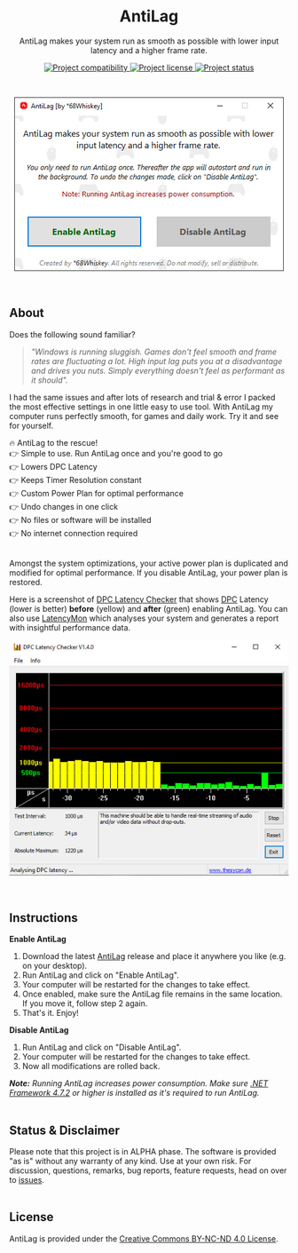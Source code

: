 <h1 align="center">AntiLag</h1>

<p align="center">AntiLag makes your system run as smooth as possible with lower input latency and a higher frame rate.</p>

<p align="center">
  <a href="#instructions">
    <img src="https://img.shields.io/badge/platform-win&#8208;64-blue.svg" alt="Project compatibility" />
  </a>
  <!--<a href="#download">
    <img src="https://img.shields.io/badge/size-583&nbsp;kB-%23222222.svg" alt="Download Size" />
  </a>-->
  <a href="#license">
    <img src="https://img.shields.io/static/v1?style=flat&logo=creative%20commons&label=license&message=by-nc-nd&color=f8722a" alt="Project license" />
  </a>
  <a href="#status">
    <img src="https://img.shields.io/badge/status-&alpha;lpha-brightgreen.svg" alt="Project status" />
  </a>
  <!--<a href="https://github.com/AmbitiousPilots/FSJumpStarter2020/releases">
    <img src="https://img.shields.io/github/downloads/AmbitiousPilots/AntiLag/total.svg?color=0b0" alt="Download Count" />
  </a>-->
</p>

<br>

<p align="center">
  <a href="./.github/hero.jpg">
    <img src="./.github/hero.jpg" alt="Project Hero Image" />
  </a>
</p>

<br>

## About
Does the following sound familiar? 

> *"Windows is running sluggish. Games don't feel smooth and frame rates are fluctuating a lot. High input lag puts you at a disadvantage and drives you nuts. Simply everything doesn't feel as performant as it should".* 

I had the same issues and after lots of research and trial & error I packed the most effective settings in one little easy to use tool. With AntiLag my computer runs perfectly smooth, for games and daily work. Try it and see for yourself. 

:fire: AntiLag to the rescue! <br>
:point_right: Simple to use. Run AntiLag once and you're good to go <br>
:point_right: Lowers DPC Latency <br>
:point_right: Keeps Timer Resolution constant <br>
:point_right: Custom Power Plan for optimal performance <br>
:point_right: Undo changes in one click <br>
:point_right: No files or software will be installed <br>
:point_right: No internet connection required <br>
<br>

Amongst the system optimizations, your active power plan is duplicated and modified for optimal performance. If you disable AntiLag, your power plan is restored. 

Here is a screenshot of [DPC Latency Checker](https://web.archive.org/web/20160317125429/https://www.thesycon.de/eng/latency_check.shtml) that shows [DPC](https://en.wikipedia.org/wiki/Deferred_Procedure_Call) Latency (lower is better) **before** (yellow) and **after** (green) enabling AntiLag. You can also use [LatencyMon](https://www.resplendence.com/latencymon) which analyses your system and generates a report with insightful performance data.
<p align="center">
  <a href="./.github/dpcscreenshot.jpg">
    <img src="./.github/dpcscreenshot.jpg" alt="DPC Latency Checker Screenshot Before/After AntiLag" />
  </a>
</p>
<br>

## Instructions
**Enable AntiLag**
1. Download the latest [AntiLag](https://github.com/AmbitiousPilots/AntiLag/releases/latest/download/68WAntiLagApp.exe) release and place it anywhere you like (e.g. on your desktop). 
2. Run AntiLag and click on "Enable AntiLag". 
3. Your computer will be restarted for the changes to take effect. 
4. Once enabled, make sure the AntiLag file remains in the same location. If you move it, follow step 2 again. 
5. That's it. Enjoy! 

**Disable AntiLag**
1. Run AntiLag and click on "Disable AntiLag". 
2. Your computer will be restarted for the changes to take effect. 
3. Now all modifications are rolled back. 

***Note:** Running AntiLag increases power consumption. Make sure [.NET Framework 4.7.2](https://dotnet.microsoft.com/download/dotnet-framework/thank-you/net472-offline-installer) or higher is installed as it's required to run AntiLag.*
<br><br>

## Status & Disclaimer
Please note that this project is in ALPHA phase. The software is provided "as is" without any warranty of any kind. Use at your own risk. For discussion, questions, remarks, bug reports, feature requests, head on over to [issues](https://github.com/AmbitiousPilots/AntiLag/issues).
<br><br>

## License
AntiLag is provided under the [Creative Commons BY-NC-ND 4.0 License](https://creativecommons.org/licenses/by-nc-nd/4.0/).
